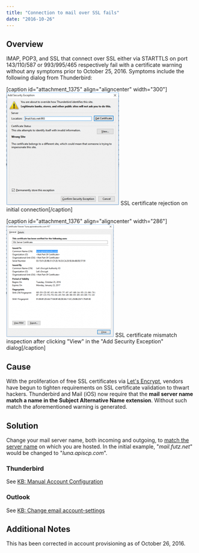 ```yaml
---
title: "Connection to mail over SSL fails"
date: "2016-10-26"
---
```


## Overview

IMAP, POP3, and SSL that connect over SSL either via STARTTLS on port 143/110/587 or 993/995/465 respectively fail with a certificate warning without any symptoms prior to October 25, 2016. Symptoms include the following dialog from Thunderbird:

\[caption id="attachment\_1375" align="aligncenter" width="300"\][![SSL certificate rejection on initial connection](images/ssl-mismatch-300x300.png)](https://kb.apiscp.com/wp-content/uploads/2016/10/ssl-mismatch.png) SSL certificate rejection on initial connection\[/caption\]

\[caption id="attachment\_1376" align="aligncenter" width="286"\][![SSL certificate mismatch inspection after clicking "View" in the "Add Security Exception" dialog](images/ssl-mismatch-x509-286x300.png)](https://kb.apiscp.com/wp-content/uploads/2016/10/ssl-mismatch-x509.png) SSL certificate mismatch inspection after clicking "View" in the "Add Security Exception" dialog\[/caption\]

## Cause

With the proliferation of free SSL certificates via [Let's Encrypt](https://www.letsencrypt.org), vendors have begun to tighten requirements on SSL certificate validation to thwart hackers. Thunderbird and Mail (iOS) now require that the **mail server name match a name in the Subject Alternative Name extension**. Without such match the aforementioned warning is generated.

## Solution

Change your mail server name, both incoming and outgoing, to [match the server name](https://kb.apiscp.com/platform/what-is-my-server-name/) on which you are hosted. In the initial example, "_mail.futz.net_" would be changed to "_luna.apiscp.com_".

### Thunderbird

See [KB: Manual Account Configuration](https://support.mozilla.org/en-US/kb/manual-account-configuration)

### Outlook

See [KB: Change email account-settings](https://support.office.com/en-us/article/Change-email-account-settings-58b62e89-6a9b-467b-8865-d5633fcacc3f)

## Additional Notes

This has been corrected in account provisioning as of October 26, 2016.
